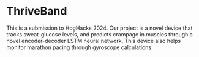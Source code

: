 # ThriveBand
This is a submission to HogHacks 2024. Our project is a novel device that tracks sweat-glucose levels, and predicts crampage in muscles through a novel encoder-decoder LSTM neural network. This device also helps monitor marathon pacing through gyroscope calculations.
